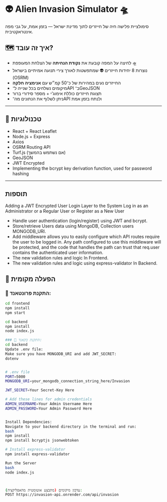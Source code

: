 # 👽 Alien Invasion Simulator 🛸

סימולציית פלישה חיה של חייזרים לתוך מדינת ישראל — בזמן אמת, על גבי מפה אינטראקטיבית.

## 🗺️ איך זה עובד?

- לחיצה על המפה קובעת את **נקודת הנחיתה** של הצלחת המעופפת 🛸
- נוצרות 8 יחידות חייזרים 👽 שמתפשטות לאורך צירי תנועה אמיתיים בישראל (OSRM)
- החייזרים נעים במהירות של כ־50 קמ״ש עם **אנימציה חלקה**
- מיקומים נשלחים בכל שנייה ל־API ב־GeoJSON
- תצוגת חייזרים כוללת אימוג'י + מספר סידורי ברור
- ניתן לשלוף את הנתונים מה־API ולנתח בזמן אמת

---

## 🧰 טכנולוגיות

- React + React Leaflet
- Node.js + Express
- Axios
- OSRM Routing API
- Turf.js (אם נשתמש בהמשך)
- GeoJSON
- JWT Encrypted
- Implementing the bcrypt key derivation function, used for password hashing  

---

## תוספות 
Adding a JWT Encrypted User Login Layer to the System Log in as an Administrator or a Regular User or Register as a New User
- Handle user authentication (login/register) using JWT and bcrypt.
- Store/retrieve Users data using MongoDB, Collection users MONGODB_URI.
- Add middleware allows you to easily configure which API routes require the user to be logged in. Any path configured to use this middleware will be protected, and the code that handles the path can
trust that req.user contains the authenticated user information.
- The new validation rules and logic In Frontend.
- The new validation rules and logic using express-validator In Backend.


## 🚀 הפעלה מקומית

### 📁 התקנת פרונטאנד:

```bash
cd frontend
npm install
npm start

cd backend
npm install
node index.js

### 📁 התקנת בקאנד:
cd backend
Update .env file:
Make sure you have MONGODB_URI and add JWT_SECRET:
dotenv


# .env file
PORT=5000
MONGODB_URI=your_mongodb_connection_string_here/Invasion

JWT_SECRET=Your Secret-Key Here 

# Add these lines for admin credentials
ADMIN_USERNAME=Your Admin Username Here
ADMIN_PASSWORD=Your Admin Password Here


Install Dependencies:
Navigate to your backend directory in the terminal and run:
bash
npm install
npm install bcryptjs jsonwebtoken

# Install express-validator
npm install express-validator

Run the Server
bash
node index.js



עדכון מיקומים (מתבצע אוטומטית מהאפליקציה):
POST https://invasion-api.onrender.com/api/invasion
